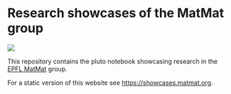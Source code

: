# Research showcases of the MatMat group
[![](https://img.shields.io/badge/website-static-blue.svg)](https://showcases.matmat.org/)

This repository contains the pluto notebook showcasing
research in the [EPFL MatMat](https://matmat.org) group.

For a static version of this website see <https://showcases.matmat.org>.
